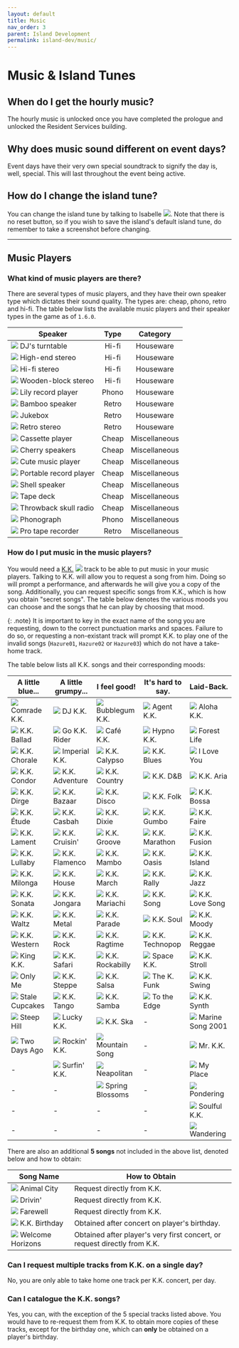 ```yaml
---
layout: default
title: Music
nav_order: 3
parent: Island Development
permalink: island-dev/music/
---
```


# Music & Island Tunes
## When do I get the hourly music?
The hourly music is unlocked once you have completed the prologue and unlocked the Resident Services building.

## Why does music sound different on event days?
Event days have their very own special soundtrack to signify the day is, well, special. This will last throughout the event being active.

## How do I change the island tune?
You can change the island tune by talking to Isabelle <span><img src="https://cdn.acnhapi.com/latest/NpcIcon/sza.png" id="inv-icon"></span>. Note that there is no reset button, so if you wish to save the island's default island tune, do remember to take a screenshot before changing.

* * *

## Music Players
### What kind of music players are there?
There are several types of music players, and they have their own speaker type which dictates their sound quality. The types are: cheap, phono, retro and hi-fi. The table below lists the available music players and their speaker types in the game as of `1.6.0`.

| Speaker                                                                                                                                        | Type  |   Category    |
|------------------------------------------------------------------------------------------------------------------------------------------------|:-----:|:-------------:|
| <span><img src="https://cdn.acnhapi.com/latest/FtrIcon/FtrDJbooth_Remake_0_0.png" id="inv-icon"></span> DJ's turntable                      | Hi-fi |   Houseware   |
| <span><img src="https://cdn.acnhapi.com/latest/FtrIcon/FtrComponentPro.png" id="inv-icon"></span> High-end stereo                           | Hi-fi |   Houseware   |
| <span><img src="https://cdn.acnhapi.com/latest/FtrIcon/FtrComponentHighclass.png" id="inv-icon"></span> Hi-fi stereo                        | Hi-fi |   Houseware   |
| <span><img src="https://cdn.acnhapi.com/latest/FtrIcon/FtrBlockCompo_Remake_0_0.png" id="inv-icon"></span> Wooden-block stereo              | Hi-fi |   Houseware   |
| <span><img src="https://cdn.acnhapi.com/latest/FtrIcon/FtrFlowerRecordplayer_Remake_0_0.png" id="inv-icon"></span> Lily record player       | Phono |   Houseware   |
| <span><img src="https://cdn.acnhapi.com/latest/FtrIcon/FtrBambooMusic_Remake_0_0.png" id="inv-icon"></span> Bamboo speaker                  | Retro |   Houseware   |
| <span><img src="https://cdn.acnhapi.com/latest/FtrIcon/FtrJukebox.png" id="inv-icon"></span> Jukebox                                        | Retro |   Houseware   |
| <span><img src="https://cdn.acnhapi.com/latest/FtrIcon/FtrStereoRetro_Remake_0_0.png" id="inv-icon"></span> Retro stereo                    | Retro |   Houseware   |
| <span><img src="https://cdn.acnhapi.com/latest/FtrIcon/FtrRadicaseW_Remake_0_0.png" id="inv-icon"></span> Cassette player                   | Cheap | Miscellaneous |
| <span><img src="https://cdn.acnhapi.com/latest/FtrIcon/FtrFruitsMusic_Remake_0_0.png" id="inv-icon"></span> Cherry speakers                 | Cheap | Miscellaneous |
| <span><img src="https://cdn.acnhapi.com/latest/FtrIcon/FtrCuteAudio_Remake_0_0.png" id="inv-icon"></span> Cute music player                 | Cheap | Miscellaneous |
| <span><img src="https://cdn.acnhapi.com/latest/FtrIcon/FtrPortablerecordplayer_Remake_0_0.png" id="inv-icon"></span> Portable record player | Cheap | Miscellaneous |
| <span><img src="https://cdn.acnhapi.com/latest/FtrIcon/FtrShellMusic_Remake_0_0.png" id="inv-icon"></span> Shell speaker                    | Cheap | Miscellaneous |
| <span><img src="https://cdn.acnhapi.com/latest/FtrIcon/FtrRadicase_Remake_0_0.png" id="inv-icon"></span> Tape deck                          | Cheap | Miscellaneous |
| <span><img src="https://cdn.acnhapi.com/latest/FtrIcon/FtrBoyAudio_Remake_0_0.png" id="inv-icon"></span> Throwback skull radio              | Cheap | Miscellaneous |
| <span><img src="https://cdn.acnhapi.com/latest/FtrIcon/FtrPhonograph.png" id="inv-icon"></span> Phonograph                                  | Phono | Miscellaneous |
| <span><img src="https://cdn.acnhapi.com/latest/FtrIcon/FtrReelrecorder_Remake_0_0.png" id="inv-icon"></span> Pro tape recorder              | Retro | Miscellaneous |

### How do I put music in the music players?
You would need a [K.K.](/acnhfaq/npc#kk-slider) <span><img src="https://cdn.acnhapi.com/latest/NpcIcon/tkkA.png" id="inv-icon"></span> track to be able to put music in your music players. Talking to K.K. will allow you to request a song from him. Doing so will prompt a performance, and afterwards he will give you a copy of the song. Additionally, you can request specific songs from K.K., which is how you obtain "secret songs". The table below denotes the various moods you can choose and the songs that he can play by choosing that mood.

{: .note}
It is important to key in the exact name of the song you are requesting, down to the correct punctuation marks and spaces. Failure to do so, or requesting a non-existant track will prompt K.K. to play one of the invalid songs (`Hazure01`, `Hazure02` or `Hazure03`) which do not have a take-home track.

The table below lists all K.K. songs and their corresponding moods:

| A little blue... | A little grumpy... | I feel good!    | It's hard to say. | Laid-Back.       |
|------------------|--------------------|-----------------|-------------------|------------------|
| <span><img src="https://cdn.acnhapi.com/latest/Audio/mjk_ShowaKayo.png" id="inv-icon"></span> Comrade K.K. | <span><img src="https://cdn.acnhapi.com/latest/Audio/mjk_EuroBeat.png" id="inv-icon"></span> DJ K.K. | <span><img src="https://cdn.acnhapi.com/latest/Audio/mjk_Idol.png" id="inv-icon"></span> Bubblegum K.K. | <span><img src="https://cdn.acnhapi.com/latest/Audio/mjk_Keiji.png" id="inv-icon"></span> Agent K.K. | <span><img src="https://cdn.acnhapi.com/latest/Audio/mjk_Aloha.png" id="inv-icon"></span> Aloha K.K. |
| <span><img src="https://cdn.acnhapi.com/latest/Audio/mjk_Ballad.png" id="inv-icon"></span> K.K. Ballad  | <span><img src="https://cdn.acnhapi.com/latest/Audio/mjk_KekeRider.png" id="inv-icon"></span> Go K.K. Rider | <span><img src="https://cdn.acnhapi.com/latest/Audio/mjk_Paris.png" id="inv-icon"></span> Café K.K. | <span><img src="https://cdn.acnhapi.com/latest/Audio/mjk_UtataneNoYume.png" id="inv-icon"></span> Hypno K.K. | <span><img src="https://cdn.acnhapi.com/latest/Audio/mjk_MoriNoSeikatsu.png" id="inv-icon"></span> Forest Life      |
| <span><img src="https://cdn.acnhapi.com/latest/Audio/mjk_Sanbika.png" id="inv-icon"></span> K.K. Chorale     | <span><img src="https://cdn.acnhapi.com/latest/Audio/mjk_China.png" id="inv-icon"></span> Imperial K.K.      | <span><img src="https://cdn.acnhapi.com/latest/Audio/mjk_Caripso.png" id="inv-icon"></span> K.K. Calypso    | <span><img src="https://cdn.acnhapi.com/latest/Audio/mjk_Blues.png" id="inv-icon"></span> K.K. Blues        | <span><img src="https://cdn.acnhapi.com/latest/Audio/mjk_Daisuki.png" id="inv-icon"></span> I Love You       |
| <span><img src="https://cdn.acnhapi.com/latest/Audio/mjk_Peru.png" id="inv-icon"></span> K.K. Condor      | <span><img src="https://cdn.acnhapi.com/latest/Audio/mjk_Hollywood.png" id="inv-icon"></span> K.K. Adventure     | <span><img src="https://cdn.acnhapi.com/latest/Audio/mjk_Country.png" id="inv-icon"></span> K.K. Country    | <span><img src="https://cdn.acnhapi.com/latest/Audio/mjk_Drumnbass.png" id="inv-icon"></span> K.K. D&B          | <span><img src="https://cdn.acnhapi.com/latest/Audio/mjk_Maria.png" id="inv-icon"></span> K.K. Aria        |
| <span><img src="https://cdn.acnhapi.com/latest/Audio/mjk_KowaiUta.png" id="inv-icon"></span> K.K. Dirge       | <span><img src="https://cdn.acnhapi.com/latest/Audio/mjk_Roma.png" id="inv-icon"></span> K.K. Bazaar        | <span><img src="https://cdn.acnhapi.com/latest/Audio/mjk_Disco.png" id="inv-icon"></span> K.K. Disco      | <span><img src="https://cdn.acnhapi.com/latest/Audio/mjk_Minyo.png" id="inv-icon"></span> K.K. Folk         | <span><img src="https://cdn.acnhapi.com/latest/Audio/mjk_Bossa.png" id="inv-icon"></span> K.K. Bossa       |
| <span><img src="https://cdn.acnhapi.com/latest/Audio/mjk_Etude.png" id="inv-icon"></span> K.K. Étude       | <span><img src="https://cdn.acnhapi.com/latest/Audio/mjk_Turkey.png" id="inv-icon"></span> K.K. Casbah        | <span><img src="https://cdn.acnhapi.com/latest/Audio/mjk_Dixie.png" id="inv-icon"></span> K.K. Dixie      | <span><img src="https://cdn.acnhapi.com/latest/Audio/mjk_NewOrleans.png" id="inv-icon"></span> K.K. Gumbo        | <span><img src="https://cdn.acnhapi.com/latest/Audio/mjk_Haisai.png" id="inv-icon"></span> K.K. Faire       |
| <span><img src="https://cdn.acnhapi.com/latest/Audio/mjk_Enka.png" id="inv-icon"></span> K.K. Lament      | <span><img src="https://cdn.acnhapi.com/latest/Audio/mjk_Urban.png" id="inv-icon"></span> K.K. Cruisin'      | <span><img src="https://cdn.acnhapi.com/latest/Audio/mjk_Raregroove.png" id="inv-icon"></span> K.K. Groove     | <span><img src="https://cdn.acnhapi.com/latest/Audio/mjk_Gamelan.png" id="inv-icon"></span> K.K. Marathon     | <span><img src="https://cdn.acnhapi.com/latest/Audio/mjk_Fusion.png" id="inv-icon"></span> K.K. Fusion      |
| <span><img src="https://cdn.acnhapi.com/latest/Audio/mjk_Lullaby.png" id="inv-icon"></span> K.K. Lullaby     | <span><img src="https://cdn.acnhapi.com/latest/Audio/mjk_Flamenco.png" id="inv-icon"></span> K.K. Flamenco      | <span><img src="https://cdn.acnhapi.com/latest/Audio/mjk_Mambo.png" id="inv-icon"></span> K.K. Mambo      | <span><img src="https://cdn.acnhapi.com/latest/Audio/mjk_Maharaja.png" id="inv-icon"></span> K.K. Oasis        | <span><img src="https://cdn.acnhapi.com/latest/Audio/mjk_DoubutsuNoShima.png" id="inv-icon"></span> K.K. Island      |
| <span><img src="https://cdn.acnhapi.com/latest/Audio/mjk_Milonga.png" id="inv-icon"></span> K.K. Milonga     | <span><img src="https://cdn.acnhapi.com/latest/Audio/mjk_House.png" id="inv-icon"></span> K.K. House         | <span><img src="https://cdn.acnhapi.com/latest/Audio/mjk_March.png" id="inv-icon"></span> K.K. March      | <span><img src="https://cdn.acnhapi.com/latest/Audio/mjk_Ondo.png" id="inv-icon"></span> K.K. Rally        | <span><img src="https://cdn.acnhapi.com/latest/Audio/mjk_Jazz.png" id="inv-icon"></span> K.K. Jazz        |
| <span><img src="https://cdn.acnhapi.com/latest/Audio/mjk_Sonata.png" id="inv-icon"></span> K.K. Sonata      | <span><img src="https://cdn.acnhapi.com/latest/Audio/mjk_Jongara.png" id="inv-icon"></span> K.K. Jongara       | <span><img src="https://cdn.acnhapi.com/latest/Audio/mjk_Senor.png" id="inv-icon"></span> K.K. Mariachi   | <span><img src="https://cdn.acnhapi.com/latest/Audio/mjk_KekeSong.png" id="inv-icon"></span> K.K. Song         | <span><img src="https://cdn.acnhapi.com/latest/Audio/mjk_LoveSong.png" id="inv-icon"></span> K.K. Love Song   |
| <span><img src="https://cdn.acnhapi.com/latest/Audio/mjk_Waltz.png" id="inv-icon"></span> K.K. Waltz       | <span><img src="https://cdn.acnhapi.com/latest/Audio/mjk_Metal.png" id="inv-icon"></span> K.K. Metal         | <span><img src="https://cdn.acnhapi.com/latest/Audio/mjk_Parade.png" id="inv-icon"></span> K.K. Parade     | <span><img src="https://cdn.acnhapi.com/latest/Audio/mjk_Soul.png" id="inv-icon"></span> K.K. Soul         | <span><img src="https://cdn.acnhapi.com/latest/Audio/mjk_Bolero.png" id="inv-icon"></span> K.K. Moody       |
| <span><img src="https://cdn.acnhapi.com/latest/Audio/mjk_Western.png" id="inv-icon"></span> K.K. Western     | <span><img src="https://cdn.acnhapi.com/latest/Audio/mjk_Rock.png" id="inv-icon"></span> K.K. Rock          | <span><img src="https://cdn.acnhapi.com/latest/Audio/mjk_RagTime.png" id="inv-icon"></span> K.K. Ragtime    | <span><img src="https://cdn.acnhapi.com/latest/Audio/mjk_TechnoBeat.png" id="inv-icon"></span> K.K. Technopop    | <span><img src="https://cdn.acnhapi.com/latest/Audio/mjk_Reggae.png" id="inv-icon"></span> K.K. Reggae      |
| <span><img src="https://cdn.acnhapi.com/latest/Audio/mjk_Daimyo.png" id="inv-icon"></span> King K.K.        | <span><img src="https://cdn.acnhapi.com/latest/Audio/mjk_Afro.png" id="inv-icon"></span> K.K. Safari        | <span><img src="https://cdn.acnhapi.com/latest/Audio/mjk_KekeBilly.png" id="inv-icon"></span> K.K. Rockabilly | <span><img src="https://cdn.acnhapi.com/latest/Audio/mjk_Minimal.png" id="inv-icon"></span> Space K.K.        | <span><img src="https://cdn.acnhapi.com/latest/Audio/mjk_Osanpo.png" id="inv-icon"></span> K.K. Stroll      |
| <span><img src="https://cdn.acnhapi.com/latest/Audio/mjk_OnlyMe.png" id="inv-icon"></span> Only Me          | <span><img src="https://cdn.acnhapi.com/latest/Audio/mjk_Cossack.png" id="inv-icon"></span> K.K. Steppe        | <span><img src="https://cdn.acnhapi.com/latest/Audio/mjk_Salsa.png" id="inv-icon"></span> K.K. Salsa      | <span><img src="https://cdn.acnhapi.com/latest/Audio/mjk_Funk.png" id="inv-icon"></span> The K. Funk       | <span><img src="https://cdn.acnhapi.com/latest/Audio/mjk_Swing.png" id="inv-icon"></span> K.K. Swing       |
| <span><img src="https://cdn.acnhapi.com/latest/Audio/mjk_BlueOnigiri.png" id="inv-icon"></span> Stale Cupcakes   | <span><img src="https://cdn.acnhapi.com/latest/Audio/mjk_Tango.png" id="inv-icon"></span> K.K. Tango         | <span><img src="https://cdn.acnhapi.com/latest/Audio/mjk_Samba.png" id="inv-icon"></span> K.K. Samba      | <span><img src="https://cdn.acnhapi.com/latest/Audio/mjk_NamiNami.png" id="inv-icon"></span> To the Edge       | <span><img src="https://cdn.acnhapi.com/latest/Audio/mjk_Electronica.png" id="inv-icon"></span> K.K. Synth       |
| <span><img src="https://cdn.acnhapi.com/latest/Audio/mjk_NiDanZaka.png" id="inv-icon"></span> Steep Hill       | <span><img src="https://cdn.acnhapi.com/latest/Audio/mjk_Irish.png" id="inv-icon"></span> Lucky K.K.         | <span><img src="https://cdn.acnhapi.com/latest/Audio/mjk_Ska.png" id="inv-icon"></span> K.K. Ska        | -                 | <span><img src="https://cdn.acnhapi.com/latest/Audio/mjk_HunaUta2001.png" id="inv-icon"></span> Marine Song 2001 |
| <span><img src="https://cdn.acnhapi.com/latest/Audio/mjk_Ototoi.png" id="inv-icon"></span> Two Days Ago     | <span><img src="https://cdn.acnhapi.com/latest/Audio/mjk_RocknRoll.png" id="inv-icon"></span> Rockin' K.K.       | <span><img src="https://cdn.acnhapi.com/latest/Audio/mjk_Alpine.png" id="inv-icon"></span> Mountain Song   | -                 | <span><img src="https://cdn.acnhapi.com/latest/Audio/mjk_Sensei.png" id="inv-icon"></span> Mr. K.K.         |
| -                | <span><img src="https://cdn.acnhapi.com/latest/Audio/mjk_Eleki.png" id="inv-icon"></span> Surfin' K.K.       | <span><img src="https://cdn.acnhapi.com/latest/Audio/mjk_Napolitan.png" id="inv-icon"></span> Neapolitan      | -                 | <span><img src="https://cdn.acnhapi.com/latest/Audio/mjk_BokuNoBasho.png" id="inv-icon"></span> My Place         |
| -                | -                  | <span><img src="https://cdn.acnhapi.com/latest/Audio/mjk_HaruNoKomorebi.png" id="inv-icon"></span> Spring Blossoms | -                 | <span><img src="https://cdn.acnhapi.com/latest/Audio/mjk_KangaeChu.png" id="inv-icon"></span> Pondering        |
| -                | -                  | -               | -                 | <span><img src="https://cdn.acnhapi.com/latest/Audio/mjk_Gospel.png" id="inv-icon"></span> Soulful K.K.     |
| -                | -                  | -               | -                 | <span><img src="https://cdn.acnhapi.com/latest/Audio/mjk_Horo.png" id="inv-icon"></span> Wandering        |

There are also an additional **5 songs** not included in the above list, denoted below and how to obtain:

| Song Name        | How to Obtain                                                           |
|------------------|-------------------------------------------------------------------------|
| <span><img src="https://cdn.acnhapi.com/latest/Audio/mjk_DoubutuNoMachi.png" id="inv-icon"></span> Animal City | Request directly from K.K.                                                    |
| <span><img src="https://cdn.acnhapi.com/latest/Audio/mjk_Drive.png" id="inv-icon"></span> Drivin'              | Request directly from K.K.                                                    |
| <span><img src="https://cdn.acnhapi.com/latest/Audio/mjk_Sayonara.png" id="inv-icon"></span> Farewell          | Request directly from K.K.                                                    |
| <span><img src="https://cdn.acnhapi.com/latest/Audio/mjk_BirthdaySong.png" id="inv-icon"></span> K.K. Birthday | Obtained after concert on player's birthday.                                  |
| <span><img src="https://cdn.acnhapi.com/latest/Audio/mjk_MainTheme.png" id="inv-icon"></span> Welcome Horizons | Obtained after player's very first concert, or request directly from K.K. |

### Can I request multiple tracks from K.K. on a single day?
No, you are only able to take home one track per K.K. concert, per day.

### Can I catalogue the K.K. songs?
Yes, you can, with the exception of the 5 special tracks listed above. You would have to re-request them from K.K. to obtain more copies of these tracks, except for the birthday one, which can **only** be obtained on a player's birthday.
